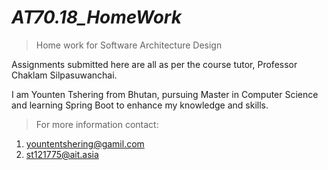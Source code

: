 # **_AT70.18_HomeWork_**
>Home work for Software Architecture Design

Assignments submitted here are all as per the course tutor, Professor Chaklam Silpasuwanchai.

I am Younten Tshering from Bhutan, pursuing Master in Computer Science and learning Spring Boot to enhance my knowledge and skills. 

>For more information contact:
1. yountentshering@gamil.com
2. st121775@ait.asia
